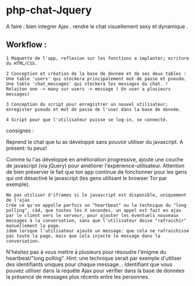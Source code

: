 # php-chat-Jquery

A faire : bien integrer Ajax .
          rendre le chat visuellement sexy et dynamique .

## Workflow : 

	1 Maquette de l'app, reflexion sur les fonctions a implanter; ecriture du HTML/CSS.

	2 Conception et création de la base de donnée et de ses deux tables : Une table 'users' qui stockera principalement mot de passe et pseudo. Une table 'chat_messages' qui stockera les messages du chat. ! Relaiton one -> many sur users -> message ( Un user a plusieurs messages)

	3 Conception du script pour enregistrer un nouvel utilisateur; enregister pseudo et mot de passe de l'user dans la base de donnée. 

	4 Script pour que l'utilisateur puisse se log-in, se connecté.

consignes : 

Reprend le chat que tu as développé sans pouvoir utiliser du javascript. A présent: tu peux!

Comme tu l'as développé en amélioration progressive, ajoute une couche de javascript (via jQuery) pour améliorer l'expérience-utilisateur. Attention de bien préserver le fait que ton app continue de fonctionner pour les gens qui ont désactivé le javascript (les gens utilisant le browser Tor par exemple).

    Ne pas utiliser d'iframes si le javascript est disponible, uniquement de l'ajax
    Crée ce qu'on appelle parfois un "heartbeat" ou la technique du "long polling", càd, que toutes les X secondes, un appel est fait en ajax par le client vers le serveur, pour ajouter les éventuels nouveaux messages à la conversation, sans que l'utilisateur doive "rafraichir" manuellement la page.
    idem lorsque l'utilisateur ajoute un message: que cela ne rafraichisse pas toute la page, mais que cela injecte le message dans la conversation.

N'hésitez pas à vous mettre à plusieurs pour résoudre l'énigme du heartbeat/"long polling". Hint: une technique serait par exemple d'utiliser des identifiants uniques pour chaque message... Identifiant que vous pouvez utiliser dans la requête Ajax pour vérifier dans la base de données la présence de messages plus récents entre les personnes.


